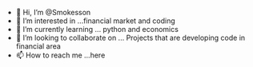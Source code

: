 - 👋 Hi, I’m @Smokesson
- 👀 I’m interested in ...financial market and coding
- 🌱 I’m currently learning ... python and economics
- 💞️ I’m looking to collaborate on ... Projects that are developing code in financial area
- 📫 How to reach me ...here

<!---
Smokesson/Smokesson is a ✨ special ✨ repository because its `README.md` (this file) appears on your GitHub profile.
You can click the Preview link to take a look at your changes.
--->
